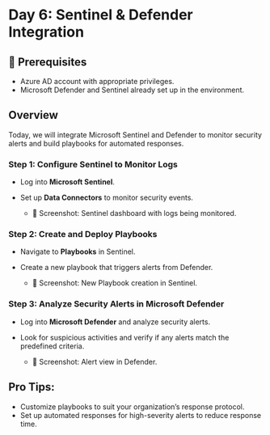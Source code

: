 # Day 6: Sentinel & Defender Integration

## 🧰 Prerequisites
- Azure AD account with appropriate privileges.
- Microsoft Defender and Sentinel already set up in the environment.

## Overview
Today, we will integrate Microsoft Sentinel and Defender to monitor security alerts and build playbooks for automated responses.

### **Step 1: Configure Sentinel to Monitor Logs**
- Log into **Microsoft Sentinel**.
- Set up **Data Connectors** to monitor security events.
  
    - 📸 Screenshot: Sentinel dashboard with logs being monitored.

### **Step 2: Create and Deploy Playbooks**
- Navigate to **Playbooks** in Sentinel.
- Create a new playbook that triggers alerts from Defender.
  
    - 📸 Screenshot: New Playbook creation in Sentinel.

### **Step 3: Analyze Security Alerts in Microsoft Defender**
- Log into **Microsoft Defender** and analyze security alerts.
- Look for suspicious activities and verify if any alerts match the predefined criteria.
  
    - 📸 Screenshot: Alert view in Defender.

## Pro Tips:
- Customize playbooks to suit your organization’s response protocol.
- Set up automated responses for high-severity alerts to reduce response time.

